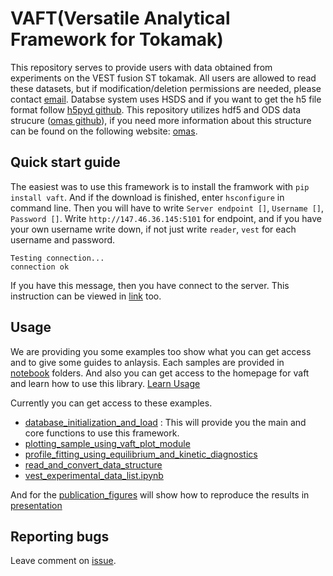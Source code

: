 # VAFT(Versatile Analytical Framework for Tokamak) 

This repository serves to provide users with data obtained from experiments on the VEST fusion ST tokamak.
All users are allowed to read these datasets, but if modification/deletion permissions are needed, please contact [email](peppertonic18@snu.ac.kr). Databse system uses HSDS and if you want to get the h5 file format follow [h5pyd github](https://github.com/HDFGroup/h5pyd). This repository utilizes hdf5 and ODS data strucure ([omas github](https://github.com/gafusion/omas?tab=readme-ov-file)), if you need more information about this structure can be found on the following website: [omas](https://gafusion.github.io/omas/).

## Quick start guide

The easiest was to use this framework is to install the framwork with `pip install vaft`. And if the download is finished, enter `hsconfigure` in command line. Then you will have to write `Server endpoint []`, `Username []`, `Password []`.
Write `http://147.46.36.145:5101` for endpoint, and if you have your own username write down, if not just write `reader`, `vest` for each username and password. 

```
Testing connection...
connection ok
```

If you have this message, then you have connect to the server. This instruction can be viewed in [link](https://vest-tokamak.github.io/vaft/guide/Quick_start_guide/) too.


## Usage

We are providing you some examples too show what you can get access and to give some guides to anlaysis. 
Each samples are provided in [notebook](https://github.com/VEST-Tokamak/vaft/tree/main/notebooks) folders.
And also you can get access to the homepage for vaft and learn how to use this library. 
[Learn Usage](https://github.com/vest-tokamak/vaft)

Currently you can get access to these examples. 
 - [database_initialization_and_load](https://github.com/VEST-Tokamak/vaft/blob/main/notebooks/database_initialization_and_load.ipynb) : This will provide you the main and core functions to use this framework. 
 - [plotting_sample_using_vaft_plot_module](https://github.com/VEST-Tokamak/vaft/blob/main/notebooks/plotting_sample_using_vaft_plot_module.ipynb)
 - [profile_fitting_using_equilibrium_and_kinetic_diagnostics](https://github.com/VEST-Tokamak/vaft/blob/main/notebooks/profile_fitting_using_equilibrium_and_kinetic_diagnostics.ipynb)
 - [read_and_convert_data_structure](https://github.com/VEST-Tokamak/vaft/blob/main/notebooks/read_and_convert_data_structure.ipynb)
 - [vest_experimental_data_list.ipynb](https://github.com/VEST-Tokamak/vaft/blob/main/notebooks/vest_experimental_data_list.ipynb)

 And for the [publication_figures](https://github.com/VEST-Tokamak/vaft/blob/main/notebooks/publication_figures.ipynb) will show how to reproduce the results in [presentation]() 

## Reporting bugs

Leave comment on [issue](https://github.com/vest-tokamak/vaft/issues).